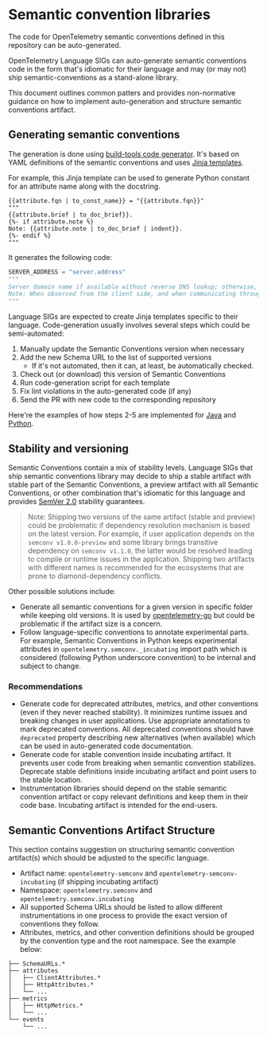 # Semantic convention libraries

The code for OpenTelemetry semantic conventions defined in this repository can be auto-generated.

OpenTelemetry Language SIGs can auto-generate semantic conventions code in the form that's idiomatic for
their language and may (or may not) ship semantic-conventions as a stand-alone library.

This document outlines common patters and provides non-normative guidance on how to implement auto-generation
and structure semantic conventions artifact.

## Generating semantic conventions

<!-- TODO: mention weaver -->
The generation is done using [build-tools code generator](https://github.com/open-telemetry/build-tools/blob/main/semantic-conventions/README.md#code-generator).
It's based on YAML definitions of the semantic conventions and uses [Jinja templates](https://palletsprojects.com/p/jinja/).

For example, this Jinja template can be used to generate Python constant for an attribute name along with the docstring.

```jinja
{{attribute.fqn | to_const_name}} = "{{attribute.fqn}}"
"""
{{attribute.brief | to_doc_brief}}.
{%- if attribute.note %}
Note: {{attribute.note | to_doc_brief | indent}}.
{%- endif %}
"""
```

It generates the following code:

```python
SERVER_ADDRESS = "server.address"
"""
Server domain name if available without reverse DNS lookup; otherwise, IP address or Unix domain socket name.
Note: When observed from the client side, and when communicating through an intermediary, `server.address` SHOULD represent the server address behind any intermediaries, for example proxies, if it's available.
"""
```

Language SIGs are expected to create Jinja templates specific to their language.
Code-generation usually involves several steps which could be semi-automated:

1. Manually update the Semantic Conventions version when necessary
2. Add the new Schema URL to the list of supported versions
   - If it's not automated, then it can, at least, be automatically checked.
4. Check out (or download) this version of Semantic Conventions
5. Run code-generation script for each template
6. Fix lint violations in the auto-generated code (if any)
7. Send the PR with new code to the corresponding repository

Here're the examples of how steps 2-5 are implemented for [Java](https://github.com/open-telemetry/semantic-conventions-java/blob/7da24068eea69dff11a78d59750b115dc4c5854d/build.gradle.kts#L55-L137) and [Python](https://github.com/open-telemetry/opentelemetry-python/blob/23f67971a4c147b8586c3fe6a68c9cfb0f5d7362/scripts/semconv/generate.sh).

## Stability and versioning

Semantic Conventions contain a mix of stability levels.
Language SIGs that ship semantic conventions library may decide to ship a stable artifact with stable part of the Semantic Conventions, a preview artifact with all Semantic Conventions, or other combination that's idiomatic for this language and provides [SemVer 2.0](https://semver.org/) stability guarantees.

> Note:
> Shipping two versions of the same artifact (stable and preview) could be problematic if dependency resolution mechanism is based on the latest version.
> For example, if user application depends on the `semconv v1.0.0-preview` and some library brings transitive dependency on `semconv v1.1.0`, the latter would be resolved leading
> to compile or runtime issues in the application.
> Shipping two artifacts with different names is recommended for the ecosystems that are prone to diamond-dependency conflicts.

Other possible solutions include:

- Generate all semantic conventions for a given version in specific folder while keeping old versions. It is used by [opentelemetry-go](https://github.com/open-telemetry/opentelemetry-go/tree/main/semconv/) but could be problematic if the artifact size is a concern.
- Follow language-specific conventions to annotate experimental parts. For example, Semantic Conventions in Python keeps experimental attributes in `opentelemetry.semconv._incubating` import path which is considered (following Python underscore convention) to be internal and subject to change.

### Recommendations

- Generate code for deprecated attributes, metrics, and other conventions (even if they never reached stability). It minimizes runtime issues and breaking changes in user applications. Use appropriate annotations to mark deprecated conventions. All deprecated conventions should have `deprecated` property describing new alternatives (when available) which can be used in auto-generated code documentation.
- Generate code for stable convention inside incubating artifact. It prevents user code from breaking when semantic convention stabilizes. Deprecate stable definitions inside incubating artifact and point users to the stable location.
- Instrumentation libraries should depend on the stable semantic convention artifact or copy relevant definitions and keep them in their code base. Incubating artifact is intended for the end-users.

## Semantic Conventions Artifact Structure

This section contains suggestion on structuring semantic convention artifact(s) which should be adjusted to the specific language.

- Artifact name: `opentelemetry-semconv` and `opentelemetry-semconv-incubating` (if shipping incubating artifact)
- Namespace: `opentelemetry.semconv` and `opentelemetry.semconv.incubating`
- All supported Schema URLs should be listed to allow different instrumentations in one process to provide the exact version of conventions they follow.
- Attributes, metrics, and other convention definitions should be grouped by the convention type and the root namespace. See the example below:

```
├── SchemaURLs.*
├── attributes
│   ├── ClientAttributes.*
│   ├── HttpAttributes.*
│   └── ...
├── metrics
│   ├── HttpMetrics.*
│   └── ...
└── events
    └── ...
```